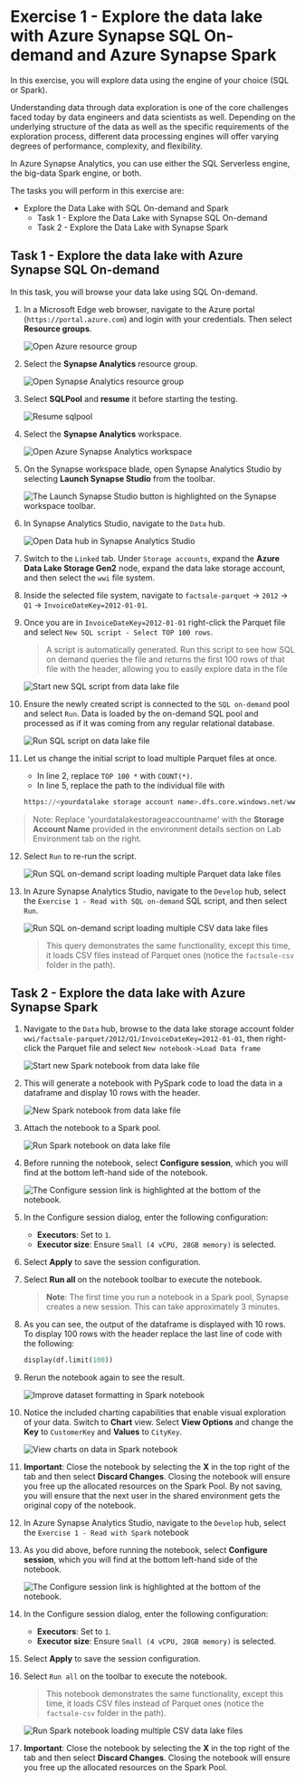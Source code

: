 # Exercise 1 - Explore the data lake with Azure Synapse SQL On-demand and Azure Synapse Spark

In this exercise, you will explore data using the engine of your choice (SQL or Spark).

Understanding data through data exploration is one of the core challenges faced today by data engineers and data scientists as well. Depending on the underlying structure of the data as well as the specific requirements of the exploration process, different data processing engines will offer varying degrees of performance, complexity, and flexibility.

In Azure Synapse Analytics, you can use either the SQL Serverless engine, the big-data Spark engine, or both.

The tasks you will perform in this exercise are:

- Explore the Data Lake with SQL On-demand and Spark
  - Task 1 - Explore the Data Lake with Synapse SQL On-demand
  - Task 2 - Explore the Data Lake with Synapse Spark

## Task 1 - Explore the data lake with Azure Synapse SQL On-demand

In this task, you will browse your data lake using SQL On-demand.

1. In a Microsoft Edge web browser, navigate to the Azure portal (`https://portal.azure.com`) and login with your credentials. Then select **Resource groups**.

   ![Open Azure resource group](./media/00-open-resource-groups.png "Azure resource groups")

2. Select the **Synapse Analytics** resource group.

   ![Open Synapse Analytics resource group](./media/00-open-synapse-resource-group.png "Resources list")

3. Select **SQLPool** and **resume** it before starting the testing.

   ![Resume sqlpool](./media/00-resume-sqlpool.png "Resume")

4. Select the **Synapse Analytics** workspace.

   ![Open Azure Synapse Analytics workspace](./media/00-open-workspace.png "Azure Synapse workspace")

5. On the Synapse workspace blade, open Synapse Analytics Studio by selecting **Launch Synapse Studio** from the toolbar.

   ![The Launch Synapse Studio button is highlighted on the Synapse workspace toolbar.](media/ex01-launch-synapse-studio.png "Launch Synapse Studio")

6. In Synapse Analytics Studio, navigate to the `Data` hub.

   ![Open Data hub in Synapse Analytics Studio](./media/ex01-open-data-hub.png)

7. Switch to the `Linked` tab. Under `Storage accounts`, expand the **Azure Data Lake Storage Gen2** node, expand the data lake storage account, and then select the `wwi` file system.

8. Inside the selected file system, navigate to `factsale-parquet` -> `2012` -> `Q1` -> `InvoiceDateKey=2012-01-01`.

9. Once you are in `InvoiceDateKey=2012-01-01` right-click the Parquet file and select `New SQL script - Select TOP 100 rows`.

   > A script is automatically generated. Run this script to see how SQL on demand queries the file and returns the first 100 rows of that file with the header, allowing you to easily explore data in the file

   ![Start new SQL script from data lake file](./media/ex01-sql-on-demand-01.png "Create a new SQL script")

10. Ensure the newly created script is connected to the `SQL on-demand` pool and select `Run`. Data is loaded by the on-demand SQL pool and processed as if it was coming from any regular relational database.

    ![Run SQL script on data lake file](./media/ex01-sql-on-demand-02.png "Execute SQL script")

11. Let us change the initial script to load multiple Parquet files at once.

    - In line 2, replace `TOP 100 *` with `COUNT(*)`.
    - In line 5, replace the path to the individual file with

    ```python
    https://<yourdatalake storage account name>.dfs.core.windows.net/wwi/factsale-parquet/2012/Q1/*/*
    ```
   > Note: Replace 'yourdatalakestorageaccountname' with the **Storage Account Name** provided in the environment details section on Lab Environment tab on the right.
   
12. Select `Run` to re-run the script.

    ![Run SQL on-demand script loading multiple Parquet data lake files](./media/ex01-sql-on-demand-03.png)

13. In Azure Synapse Analytics Studio, navigate to the `Develop` hub, select the `Exercise 1 - Read with SQL on-demand` SQL script, and then select `Run`.

    ![Run SQL on-demand script loading multiple CSV data lake files](./media/ex01-sql-on-demand-04.png)

    > This query demonstrates the same functionality, except this time, it loads CSV files instead of Parquet ones (notice the `factsale-csv` folder in the path).

## Task 2 - Explore the data lake with Azure Synapse Spark

1. Navigate to the `Data` hub, browse to the data lake storage account folder `wwi/factsale-parquet/2012/Q1/InvoiceDateKey=2012-01-01`, then right-click the Parquet file and select `New notebook->Load Data frame`

   ![Start new Spark notebook from data lake file](./media/ex01-spark-notebook-001.png "Create a new Spark notebook")

2. This will generate a notebook with PySpark code to load the data in a dataframe and display 10 rows with the header.

   ![New Spark notebook from data lake file](./media/ex01-spark-notebook-002.png "Review the notebook")

3. Attach the notebook to a Spark pool.

   ![Run Spark notebook on data lake file](./media/ex01-attachsparkpool01.png "Attach notebook to Spark pool")

4. Before running the notebook, select **Configure session**, which you will find at the bottom left-hand side of the notebook.

   ![The Configure session link is highlighted at the bottom of the notebook.](media/ex-shared-configure-session.png "Configure session")

5. In the Configure session dialog, enter the following configuration:

   - **Executors**: Set to `1`.
   - **Executor size**: Ensure `Small (4 vCPU, 28GB memory)` is selected.

6. Select **Apply** to save the session configuration.

7. Select **Run all** on the notebook toolbar to execute the notebook.

   > **Note**: The first time you run a notebook in a Spark pool, Synapse creates a new session. This can take approximately 3 minutes.

8. As you can see, the output of the dataframe is displayed with 10 rows. To  display 100 rows with the header replace the last line of code with the following:

   ```python
   display(df.limit(100))
   ```

9. Rerun the notebook again to see the result.

   ![Improve dataset formatting in Spark notebook](./media/ex01-spark-notebookrun-04.png "Execute notebook")

10. Notice the included charting capabilities that enable visual exploration of your data. Switch to **Chart** view. Select **View Options** and change the **Key** to `CustomerKey` and **Values** to `CityKey`.

    ![View charts on data in Spark notebook](./media/ex01-spark-notebook-05.png "Review charted data")

11. **Important**: Close the notebook by selecting the **X** in the top right of the tab and then select **Discard Changes**. Closing the notebook will ensure you free up the allocated resources on the Spark Pool. By not saving, you will ensure that the next user in the shared environment gets the original copy of the notebook.

12. In Azure Synapse Analytics Studio, navigate to the `Develop` hub, select the `Exercise 1 - Read with Spark` notebook

13. As you did above, before running the notebook, select **Configure session**, which you will find at the bottom left-hand side of the notebook.

    ![The Configure session link is highlighted at the bottom of the notebook.](media/ex-shared-configure-session.png "Configure session")

14. In the Configure session dialog, enter the following configuration:

    - **Executors**: Set to `1`.
    - **Executor size**: Ensure `Small (4 vCPU, 28GB memory)` is selected.

15. Select **Apply** to save the session configuration.

16. Select `Run all` on the toolbar to execute the notebook.

    > This notebook demonstrates the same functionality, except this time, it loads CSV files instead of Parquet ones (notice the `factsale-csv` folder in the path).

    ![Run Spark notebook loading multiple CSV data lake files](./media/ex01-spark-notebook-06.png "Run the Spark notebook")

17. **Important**: Close the notebook by selecting the **X** in the top right of the tab and then select **Discard Changes**. Closing the notebook will ensure you free up the allocated resources on the Spark Pool.
